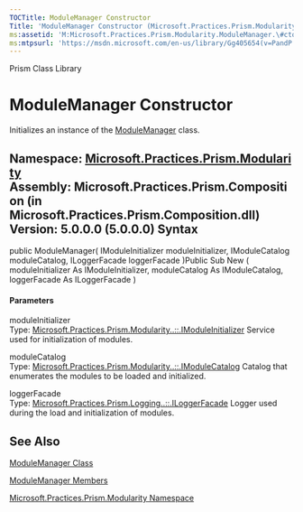 ```yaml
---
TOCTitle: ModuleManager Constructor
Title: 'ModuleManager Constructor (Microsoft.Practices.Prism.Modularity)'
ms:assetid: 'M:Microsoft.Practices.Prism.Modularity.ModuleManager.\#ctor(Microsoft.Practices.Prism.Modularity.IModuleInitializer,Microsoft.Practices.Prism.Modularity.IModuleCatalog,Microsoft.Practices.Prism.Logging.ILoggerFacade)'
ms:mtpsurl: 'https://msdn.microsoft.com/en-us/library/Gg405654(v=PandP.50)'
---
```


Prism Class Library

ModuleManager Constructor
=========================

Initializes an instance of the [ModuleManager](https://msdn.microsoft.com/t:microsoft.practices.prism.modularity.modulemanager) class.

**Namespace:** [Microsoft.Practices.Prism.Modularity](https://msdn.microsoft.com/n:microsoft.practices.prism.modularity)
**Assembly:** Microsoft.Practices.Prism.Composition (in Microsoft.Practices.Prism.Composition.dll) Version: 5.0.0.0 (5.0.0.0)
Syntax
------

<span id="syntaxToggle"></span>public ModuleManager( IModuleInitializer moduleInitializer, IModuleCatalog moduleCatalog, ILoggerFacade loggerFacade )Public Sub New ( moduleInitializer As IModuleInitializer, moduleCatalog As IModuleCatalog, loggerFacade As ILoggerFacade )
#### Parameters

moduleInitializer  
Type: [Microsoft.Practices.Prism.Modularity..::.IModuleInitializer](https://msdn.microsoft.com/t:microsoft.practices.prism.modularity.imoduleinitializer)
Service used for initialization of modules.

<!-- -->

moduleCatalog  
Type: [Microsoft.Practices.Prism.Modularity..::.IModuleCatalog](https://msdn.microsoft.com/t:microsoft.practices.prism.modularity.imodulecatalog)
Catalog that enumerates the modules to be loaded and initialized.

<!-- -->

loggerFacade  
Type: [Microsoft.Practices.Prism.Logging..::.ILoggerFacade](https://msdn.microsoft.com/t:microsoft.practices.prism.logging.iloggerfacade)
Logger used during the load and initialization of modules.

See Also
--------

<span id="seeAlsoToggle"></span>
[ModuleManager Class](https://msdn.microsoft.com/t:microsoft.practices.prism.modularity.modulemanager)

[ModuleManager Members](https://msdn.microsoft.com/allmembers.t:microsoft.practices.prism.modularity.modulemanager)

[Microsoft.Practices.Prism.Modularity Namespace](https://msdn.microsoft.com/n:microsoft.practices.prism.modularity)

